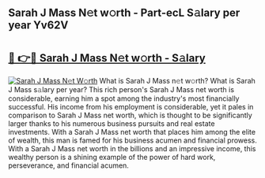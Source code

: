 ## Sarah J Mass N𝚎t w𝚘rth - Part-ecL S𝚊lary per year Yv62V

# <h2><a href="http://gc3ib2.nevu.top/?p=Sarah+J+Mass">🔗 👉🔴 Sarah J Mass N𝚎t w𝚘rth - S𝚊lary</a></h2>

[![Sarah J Mass N𝚎t W𝚘rth](https://i.imgur.com/Oavwk0R.jpeg)](http://gc3ib2.nevu.top/?p=Sarah+J+Mass)
What is Sarah J Mass n𝚎t w𝚘rth? What is Sarah J Mass s𝚊lary per year?
This rich person's Sarah J Mass net worth is considerable, earning him a spot among the industry's most financially successful. His income from his employment is considerable, yet it pales in comparison to Sarah J Mass net worth, which is thought to be significantly larger thanks to his numerous business pursuits and real estate investments. With a Sarah J Mass net worth that places him among the elite of wealth, this man is famed for his business acumen and financial prowess. With a Sarah J Mass net worth in the billions and an impressive income, this wealthy person is a shining example of the power of hard work, perseverance, and financial acumen.
